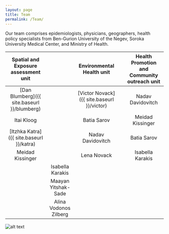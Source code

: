 ```yaml
---
layout: page
title: Team
permalink: /Team/
---
```

Our team comprises epidemiologists, physicians, geographers, health policy specialists from Ben-Gurion University of the Negev, Soroka University Medical Center, and Ministry of Health. 

Spatial and Exposure  assessment unit | | Environmental Health unit | | Health Promotion and Community outreach unit
:---: | :---: | :---: | :---: | :---:
[Dan Blumberg]({{ site.baseurl }}/blumberg) | | [Victor Novack]({{ site.baseurl }}/victor) | | Nadav Davidovitch
Itai Kloog | | Batia Sarov | | Meidad Kissinger
[Itzhka Katra]({{ site.baseurl }}/katra) | | Nadav Davidovitch | | Batia Sarov
Meidad Kissinger | | Lena Novack | | Isabella Karakis
 | | Isabella Karakis | | 
 | | Maayan  Yitshak-Sade | | 
 | | Alina Vodonos Zilberg | | 


![alt text](http://vsevkayf.github.io//NEHSI/images/airplane-465619_640.jpg "1")


